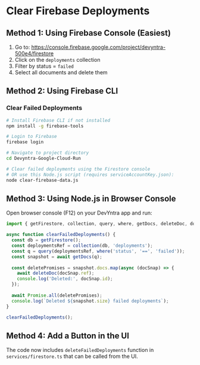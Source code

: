 # Clear Firebase Deployments

## Method 1: Using Firebase Console (Easiest)

1. Go to: https://console.firebase.google.com/project/devyntra-500e4/firestore
2. Click on the `deployments` collection
3. Filter by status = `failed`
4. Select all documents and delete them

## Method 2: Using Firebase CLI

### Clear Failed Deployments

```bash
# Install Firebase CLI if not installed
npm install -g firebase-tools

# Login to Firebase
firebase login

# Navigate to project directory
cd Devyntra-Google-Cloud-Run

# Clear failed deployments using the Firestore console
# OR use this Node.js script (requires serviceAccountKey.json):
node clear-firebase-data.js
```

## Method 3: Using Node.js in Browser Console

Open browser console (F12) on your DevYntra app and run:

```javascript
import { getFirestore, collection, query, where, getDocs, deleteDoc, doc } from 'firebase/firestore';

async function clearFailedDeployments() {
  const db = getFirestore();
  const deploymentsRef = collection(db, 'deployments');
  const q = query(deploymentsRef, where('status', '==', 'failed'));
  const snapshot = await getDocs(q);
  
  const deletePromises = snapshot.docs.map(async (docSnap) => {
    await deleteDoc(docSnap.ref);
    console.log('Deleted:', docSnap.id);
  });
  
  await Promise.all(deletePromises);
  console.log(`Deleted ${snapshot.size} failed deployments`);
}

clearFailedDeployments();
```

## Method 4: Add a Button in the UI

The code now includes `deleteFailedDeployments` function in `services/firestore.ts` that can be called from the UI.



